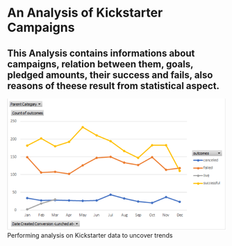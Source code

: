 # An Analysis of Kickstarter Campaigns
This Analysis contains informations about campaigns, relation between them, goals, pledged amounts, their success and fails, also reasons of theese result from statistical aspect.
---

![this is a great Graphic](Outcomes%20according%20to%20Dates.png)
Performing analysis on Kickstarter data to uncover trends


